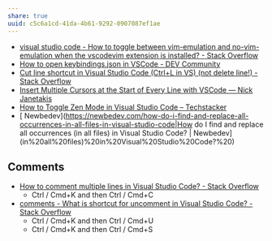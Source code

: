 ```yaml
---
share: true
uuid: c5c6a1cd-41da-4b61-9292-0907087ef1ae
---
```


* [visual studio code - How to toggle between vim-emulation and no-vim-emulation when the vscodevim extension is installed? - Stack Overflow](https://stackoverflow.com/questions/47502318/how-to-toggle-between-vim-emulation-and-no-vim-emulation-when-the-vscodevim-exte)
* [How to open keybindings.json in VSCode - DEV Community](https://dev.to/taoliu12/how-to-open-keybindings-json-in-vscode-5a9h)
* [Cut line shortcut in Visual Studio Code (Ctrl+L in VS) (not delete line!) - Stack Overflow](https://stackoverflow.com/questions/50367538/cut-line-shortcut-in-visual-studio-code-ctrll-in-vs-not-delete-line)
* [Insert Multiple Cursors at the Start of Every Line with VSCode — Nick Janetakis](https://nickjanetakis.com/blog/insert-multiple-cursors-at-the-start-of-every-line-with-vscode#:~:text=Press%20SHIFT%20%2B%20ALT%20%2B%20I%20to,the%20start%20of%20every%20line)
* [How to Toggle Zen Mode in Visual Studio Code – Techstacker](https://techstacker.com/vscode-toggle-zen-mode/)
* [ Newbedev](https://newbedev.com/how-do-i-find-and-replace-all-occurrences-in-all-files-in-visual-studio-code|How do I find and replace all occurrences (in all files) in Visual Studio Code? | Newbedev](in%20all%20files)%20in%20Visual%20Studio%20Code?%20)

## Comments

* [How to comment multiple lines in Visual Studio Code? - Stack Overflow](https://stackoverflow.com/questions/34316156/how-to-comment-multiple-lines-in-visual-studio-code)
  * Ctrl / Cmd+K and then Ctrl / Cmd+C
* [comments - What is shortcut for uncomment in Visual Studio Code? - Stack Overflow](https://stackoverflow.com/questions/51383050/what-is-shortcut-for-uncomment-in-visual-studio-code)
  * Ctrl / Cmd+K and then Ctrl / Cmd+U
  * Ctrl / Cmd+K and then Ctrl / Cmd+S